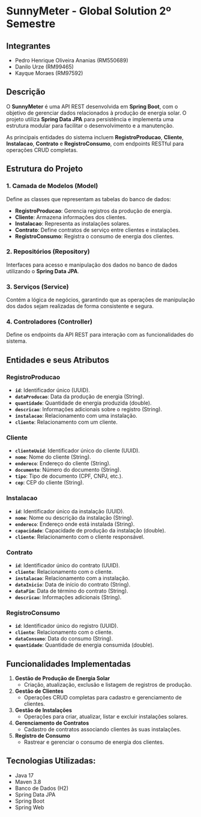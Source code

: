 # SunnyMeter - Global Solution 2º Semestre

## Integrantes

- Pedro Henrique Oliveira Ananias (RM550689)
- Danilo Urze (RM99465)
- Kayque Moraes (RM97592)

## Descrição

O **SunnyMeter** é uma API REST desenvolvida em **Spring Boot**, com o objetivo de gerenciar dados relacionados à produção de energia solar. O projeto utiliza **Spring Data JPA** para persistência e implementa uma estrutura modular para facilitar o desenvolvimento e a manutenção.

As principais entidades do sistema incluem **RegistroProducao**, **Cliente**, **Instalacao**, **Contrato** e **RegistroConsumo**, com endpoints RESTful para operações CRUD completas.

## Estrutura do Projeto

### 1. **Camada de Modelos (Model)**

Define as classes que representam as tabelas do banco de dados:

- **RegistroProducao**: Gerencia registros da produção de energia.
- **Cliente**: Armazena informações dos clientes.
- **Instalacao**: Representa as instalações solares.
- **Contrato**: Define contratos de serviço entre clientes e instalações.
- **RegistroConsumo**: Registra o consumo de energia dos clientes.

### 2. **Repositórios (Repository)**

Interfaces para acesso e manipulação dos dados no banco de dados utilizando o **Spring Data JPA**.

### 3. **Serviços (Service)**

Contém a lógica de negócios, garantindo que as operações de manipulação dos dados sejam realizadas de forma consistente e segura.

### 4. **Controladores (Controller)**

Define os endpoints da API REST para interação com as funcionalidades do sistema.


## Entidades e seus Atributos

### **RegistroProducao**

- **`id`**: Identificador único (UUID).
- **`dataProducao`**: Data da produção de energia (String).
- **`quantidade`**: Quantidade de energia produzida (double).
- **`descricao`**: Informações adicionais sobre o registro (String).
- **`instalacao`**: Relacionamento com uma instalação.
- **`cliente`**: Relacionamento com um cliente.

### **Cliente**

- **`clienteUuid`**: Identificador único do cliente (UUID).
- **`nome`**: Nome do cliente (String).
- **`endereco`**: Endereço do cliente (String).
- **`documento`**: Número do documento (String).
- **`tipo`**: Tipo de documento (CPF, CNPJ, etc.).
- **`cep`**: CEP do cliente (String).

### **Instalacao**

- **`id`**: Identificador único da instalação (UUID).
- **`nome`**: Nome ou descrição da instalação (String).
- **`endereco`**: Endereço onde está instalada (String).
- **`capacidade`**: Capacidade de produção da instalação (double).
- **`cliente`**: Relacionamento com o cliente responsável.

### **Contrato**

- **`id`**: Identificador único do contrato (UUID).
- **`cliente`**: Relacionamento com o cliente.
- **`instalacao`**: Relacionamento com a instalação.
- **`dataInicio`**: Data de início do contrato (String).
- **`dataFim`**: Data de término do contrato (String).
- **`descricao`**: Informações adicionais (String).

### **RegistroConsumo**

- **`id`**: Identificador único do registro (UUID).
- **`cliente`**: Relacionamento com o cliente.
- **`dataConsumo`**: Data do consumo (String).
- **`quantidade`**: Quantidade de energia consumida (double).


## Funcionalidades Implementadas

1. **Gestão de Produção de Energia Solar**
   - Criação, atualização, exclusão e listagem de registros de produção.
2. **Gestão de Clientes**
   - Operações CRUD completas para cadastro e gerenciamento de clientes.
3. **Gestão de Instalações**
   - Operações para criar, atualizar, listar e excluir instalações solares.
4. **Gerenciamento de Contratos**
   - Cadastro de contratos associando clientes às suas instalações.
5. **Registro de Consumo**
   - Rastrear e gerenciar o consumo de energia dos clientes.


## Tecnologias Utilizadas:
   - Java 17
   - Maven 3.8
   - Banco de Dados (H2)
   - Spring Data JPA
   - Spring Boot
   - Spring Web
